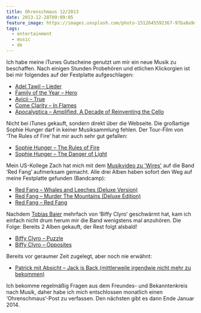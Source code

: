 ```yaml
---
title: Ohrenschmaus 12/2013
date: 2013-12-28T09:09:05
feature_image: https://images.unsplash.com/photo-1512645592367-97ba8a9d4035?ixlib=rb-0.3.5&q=80&fm=jpg&crop=entropy&cs=tinysrgb&w=1080&fit=max&ixid=eyJhcHBfaWQiOjExNzczfQ&s=25b2365c199357e073ef6ad85f878674
tags:
  - entertainment
  - music
  - de
---
```


Ich habe meine iTunes Gutscheine genutzt um mir ein neue Musik zu beschaffen. Nach einigen Stunden Probehören und etlichen Klickorgien ist bei mir folgendes auf der Festplatte aufgeschlagen:

* [Adel Tawil – Lieder](https://itunes.apple.com/de/album/lieder/id722543504?i=722543734&l=en)
* [Family of the Year – Hero](https://itunes.apple.com/de/album/hero/id685972013?i=685972024&l=en)
* [Avicii – True](https://itunes.apple.com/de/album/true/id675749329?l=en)
* [Come Clarity – In Flames](https://itunes.apple.com/de/album/come-clarity/id578960225?l=en)
* [Apocalyptica – Amplified, A Decade of Reinventing the Cello](https://itunes.apple.com/de/album/amplified-decade-reinventing/id153037335?l=en)

Nicht bei iTunes gekauft, sondern direkt über die Webseite. Die großartige Sophie Hunger darf in keiner Musiksammlung fehlen. Der Tour-Film von ‘The Rules of Fire’ hat mir auch sehr gut gefallen:

* [Sophie Hunger – The Rules of Fire](http://store.sophiehunger.com/5-sophie-hunger)
* [Sophie Hunger – The Danger of Light](http://store.sophiehunger.com/5-sophie-hunger)

Mein US-Kollege Zach hat mich mit dem [Musikvideo zu 'Wires'](http://www.youtube.com/watch?v=xuR_GxPYFGU) auf die Band ‘Red Fang’ aufmerksam gemacht. Alle drei Alben haben sofort den Weg auf meine Festplatte gefunden (Bandcamp):

* [Red Fang – Whales and Leeches (Deluxe Version)](http://redfang.bandcamp.com/album/whales-and-leeches-deluxe-version)
* [Red Fang – Murder The Mountains (Deluxe Edition)](http://redfang.bandcamp.com/album/murder-the-mountains-deluxe-edition)
* [Red Fang – Red Fang](http://redfang.bandcamp.com/album/red-fang)

Nachdem [Tobias Baier](https://alpha.app.net/tobybaier) mehrfach von ‘Biffy Clyro’ geschwärmt hat, kam ich einfach nicht drum herum mir die Band wenigstens mal anzuhören. Die Folge: Bereits 2 Alben gekauft, der Rest folgt alsbald!

* [Biffy Clyro – Puzzle](https://itunes.apple.com/de/album/puzzle/id255928351?l=en)
* [Biffy Clyro – Opposites](https://itunes.apple.com/de/album/opposites-deluxe/id595691296?l=en)

Bereits vor geraumer Zeit zugelegt, aber noch nie erwähnt:

* [Patrick mit Absicht – Jack is Back (mittlerweile irgendwie nicht mehr zu bekommen)](http://www.rappers.in/Patrick+mit+Absicht+-+Jack+Is+Back-69_review.html)

Ich bekomme regelmäßig Fragen aus dem Freundes- und Bekanntenkreis nach Musik, daher habe ich mich entschlossen monatlich einen ‘Ohrenschmaus’-Post zu verfassen. Den nächsten gibt es dann Ende Januar 2014.
